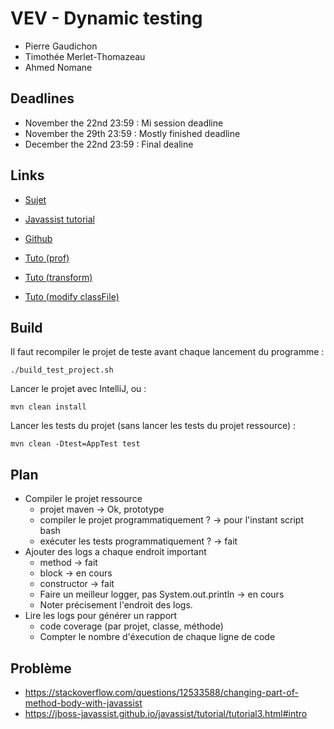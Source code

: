 

VEV - Dynamic testing
=====================

- Pierre Gaudichon
- Timothée Merlet-Thomazeau
- Ahmed Nomane


## Deadlines

- November the 22nd 23:59 : Mi session deadline
- November the 29th 23:59 : Mostly finished deadline
- December the 22nd 23:59 : Final dealine


## Links

- [Sujet](https://github.com/Software-Testing/Project-2017-2018)
- [Javassist tutorial](http://jboss-javassist.github.io/javassist/tutorial/tutorial.html)
- [Github](https://github.com/PierreGaudichon/vev-dynamic-testing)

- [Tuto (prof)](http://www.tomsquest.com/blog/2014/01/intro-java-agent-and-bytecode-manipulation/)
- [Tuto (transform)](http://blog.xebia.fr/2008/05/02/java-agent-instrumentez-vos-classes/)
- [Tuto (modify classFile)](https://jboss-javassist.github.io/javassist/tutorial/tutorial3.html#intro)


## Build

Il faut recompiler le projet de teste avant chaque lancement du programme :

    ./build_test_project.sh

Lancer le projet avec IntelliJ, ou :

    mvn clean install
    
Lancer les tests du projet (sans lancer les tests du projet ressource) :

    mvn clean -Dtest=AppTest test


## Plan

- Compiler le projet ressource
  + projet maven -> Ok, prototype
  + compiler le projet programmatiquement ? -> pour l'instant script bash
  + exécuter les tests programmatiquement ? -> fait
- Ajouter des logs a chaque endroit important
  + method -> fait
  + block -> en cours
  + constructor -> fait
  + Faire un meilleur logger, pas System.out.println -> en cours
  + Noter précisement l'endroit des logs.
- Lire les logs pour générer un rapport
  + code coverage (par projet, classe, méthode)
  + Compter le nombre d'éxecution de chaque ligne de code


## Problème

- https://stackoverflow.com/questions/12533588/changing-part-of-method-body-with-javassist
- https://jboss-javassist.github.io/javassist/tutorial/tutorial3.html#intro